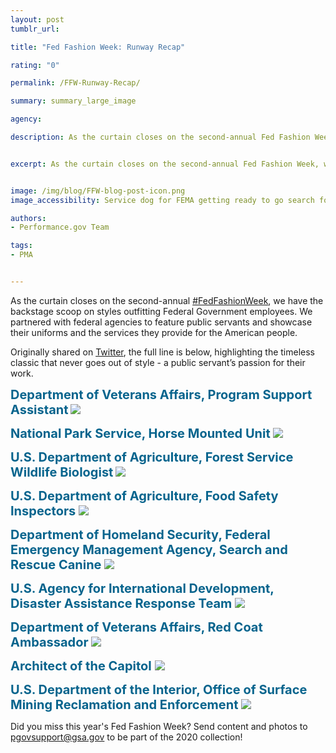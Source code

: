 ```yaml
---
layout: post
tumblr_url:

title: "Fed Fashion Week: Runway Recap"

rating: "0"

permalink: /FFW-Runway-Recap/

summary: summary_large_image

agency:

description: As the curtain closes on the second-annual Fed Fashion Week, we have the backstage scoop on styles outfitting Federal Government employees. We partnered with agencies to feature public servants and showcase their uniforms and the services they provide for the American people.


excerpt: As the curtain closes on the second-annual Fed Fashion Week, we have the backstage scoop on styles outfitting Federal Government employees. We partnered with agencies to feature public servants and showcase their uniforms and the services they provide for the American people.


image: /img/blog/FFW-blog-post-icon.png
image_accessibility: Service dog for FEMA getting ready to go search for hurricane survivors in Puerto Rico.

authors:
- Performance.gov Team

tags:
- PMA


---
```

As the curtain closes on the second-annual <a href="https://twitter.com/hashtag/FedFashionWeek?src=hashtag_click" target="blank">#FedFashionWeek</a>, we have the backstage scoop on styles outfitting Federal Government employees. We partnered with federal agencies to feature public servants and showcase their uniforms and the services they provide for the American people.

Originally shared on <a href="https://twitter.com/PerformanceGov" target="blank">Twitter</a>, the full line is below, highlighting the timeless classic that never goes out of style - a public servant’s passion for their work.

<b style="font-size: 20px; color: 07648d">**Department of Veterans Affairs, Program Support Assistant**</b>
<a href="{{ site.baseurl }}/img/blog/FFW-fema.png"><img src="{{ site.baseurl }}/img/blog/FFW-fema.png"></a>

<b style="font-size: 20px; color: 07648d">**National Park Service, Horse Mounted Unit**</b>
<a href="{{ site.baseurl }}/img/blog/FFW-uspo.png"><img src="{{ site.baseurl }}/img/blog/FFW-uspo.png"></a>

<b style="font-size: 20px; color: 07648d">**U.S. Department of Agriculture, Forest Service Wildlife Biologist**</b>
<a href="{{ site.baseurl }}/img/blog/FFW-usda.png"><img src="{{ site.baseurl }}/img/blog/FFW-usda.png"></a>

<b style="font-size: 20px; color: 07648d">**U.S. Department of Agriculture, Food Safety Inspectors** </b>
<a href="{{ site.baseurl }}/img/blog/FFW-usda-1.png"><img src="{{ site.baseurl }}/img/blog/FFW-usda-1.png"></a>

<b style="font-size: 20px; color: 07648d">**Department of Homeland Security, Federal Emergency Management Agency, Search and Rescue Canine** </b>
<a href="{{ site.baseurl }}/img/blog/FFW-fema-1.png"><img src="{{ site.baseurl }}/img/blog/FFW-fema-1.png"></a>

<b style="font-size: 20px; color: 07648d">**U.S. Agency for International Development, Disaster Assistance Response Team** </b>
<a href="{{ site.baseurl }}/img/blog/FFW-usaid.png"><img src="{{ site.baseurl }}/img/blog/FFW-usaid.png"></a>

<b style="font-size: 20px; color: 07648d">**Department of Veterans Affairs, Red Coat Ambassador** </b>
<a href="{{ site.baseurl }}/img/blog/ffw-va.png"><img src="{{ site.baseurl }}/img/blog/ffw-va.png"></a>

<b style="font-size: 20px; color: 07648d">**Architect of the Capitol** </b>
<a href="{{ site.baseurl }}/img/blog/ffw-capitol.png"><img src="{{ site.baseurl }}/img/blog/ffw-capitol.png"></a>

<b style="font-size: 20px; color: 07648d">**U.S. Department of the Interior, Office of Surface Mining Reclamation and Enforcement** </b>
<a href="{{ site.baseurl }}/img/blog/ffw-interior.png"><img src="{{ site.baseurl }}/img/blog/ffw-interior.png"></a>

Did you miss this year's Fed Fashion Week? Send content and photos to [pgovsupport@gsa.gov](pgovsupport@gsa.gov) to be part of the 2020 collection!
